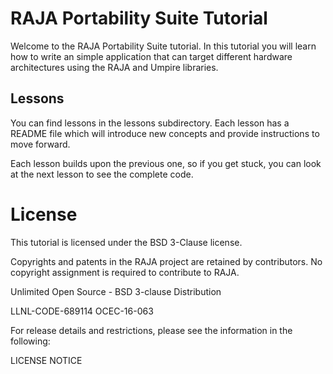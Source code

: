 # RAJA Portability Suite Tutorial

Welcome to the RAJA Portability Suite tutorial. In this tutorial you will learn
how to write an simple application that can target different hardware
architectures using the RAJA and Umpire libraries.

## Lessons

You can find lessons in the lessons subdirectory. Each lesson has a README file
which will introduce new concepts and provide instructions to move forward. 

Each lesson builds upon the previous one, so if you get stuck, you can look at
the next lesson to see the complete code.

# License

This tutorial is licensed under the BSD 3-Clause license.

Copyrights and patents in the RAJA project are retained by contributors. No
copyright assignment is required to contribute to RAJA.

Unlimited Open Source - BSD 3-clause Distribution 

LLNL-CODE-689114 
OCEC-16-063

For release details and restrictions, please see the information in the following:

LICENSE
NOTICE
